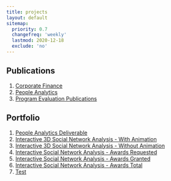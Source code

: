 ```yaml
---
title: projects
layout: default
sitemap:
  priority: 0.7
  changefreq: 'weekly'
  lastmod: 2020-12-18
  exclude: 'no'
---
```

## Publications
1. <a href="https://github.com/odenipinedo/projects/tree/master/Finance" target="_blank" rel="noopener noreferrer">Corporate Finance</a>
2. <a href="https://github.com/odenipinedo/projects/tree/master/Analytics" target="_blank" rel="noopener noreferrer">People Analytics</a>
3. <a href="https://github.com/odenipinedo/projects/tree/master/Evaluation" target="_blank" rel="noopener noreferrer">Program Evaluation Publications</a>


## Portfolio
1. <a href="https://github.com/odenipinedo/projects/tree/master/Analytics" target="_blank" rel="noopener noreferrer">People Analytics Deliverable</a>
2. <a href="https://pinedo.org/projects/graphjs_animation_without_labels.html" target="_blank" rel="noopener noreferrer">Interactive 3D Social Network Analysis - With Animation</a>
3. <a href="https://pinedo.org/projects/graphjs_without_labels.html" target="_blank" rel="noopener noreferrer">Interactive 3D Social Network Analysis - Without Animation</a>
4. <a href="https://pinedo.org/projects/interactive_graph_1_no_labels.html" target="_blank" rel="noopener noreferrer">Interactive Social Network Analysis - Awards Requested</a>
5. <a href="https://pinedo.org/projects/interactive_graph_2_no_labels.html" target="_blank" rel="noopener noreferrer">Interactive Social Network Analysis - Awards Granted</a>
6. <a href="https://pinedo.org/projects/interactive_graph_3_no_labels.html" target="_blank" rel="noopener noreferrer">Interactive Social Network Analysis - Awards Total</a>
7. <a href="https://pinedo.org/projects/People%20Analytics%20Case%20Study%20Sample.pdf" target="_blank" rel="noopener noreferrer">Test</a>

<!-- <a href="" target="_blank" rel="noopener noreferrer"></a> -->
